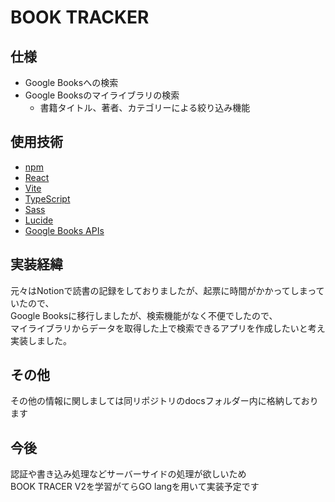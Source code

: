# BOOK TRACKER

## 仕様

- Google Booksへの検索
- Google Booksのマイライブラリの検索
    - 書籍タイトル、著者、カテゴリーによる絞り込み機能

## 使用技術

- [npm](https://www.npmjs.com/)
- [React](https://ja.react.dev/)
- [Vite](https://vitejs.dev/)
- [TypeScript](https://www.typescriptlang.org/)
- [Sass](https://sass-lang.com/)
- [Lucide](https://lucide.dev/)
- [Google Books APIs](https://developers.google.com/books?hl=ja)

## 実装経緯
元々はNotionで読書の記録をしておりましたが、起票に時間がかかってしまっていたので、  
Google Booksに移行しましたが、検索機能がなく不便でしたので、  
マイライブラリからデータを取得した上で検索できるアプリを作成したいと考え実装しました。

## その他
その他の情報に関しましては同リポジトリのdocsフォルダー内に格納しております

## 今後
認証や書き込み処理などサーバーサイドの処理が欲しいため  
BOOK TRACER V2を学習がてらGO langを用いて実装予定です
